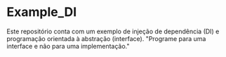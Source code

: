 # Example_DI
Este repositório conta com um exemplo de injeção de dependência (DI) e programação orientada à abstração (interface). 
"Programe para uma interface e não para uma implementação."
